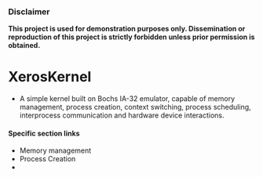 ### Disclaimer
**This project is used for demonstration purposes only. Dissemination or reproduction of this project is strictly forbidden unless prior permission is obtained.**

# XerosKernel

* A simple kernel built on Bochs IA-32 emulator, capable of memory management, process creation, context switching, process scheduling, interprocess communication and hardware device interactions.

#### Specific section links

* Memory management
* Process Creation
*